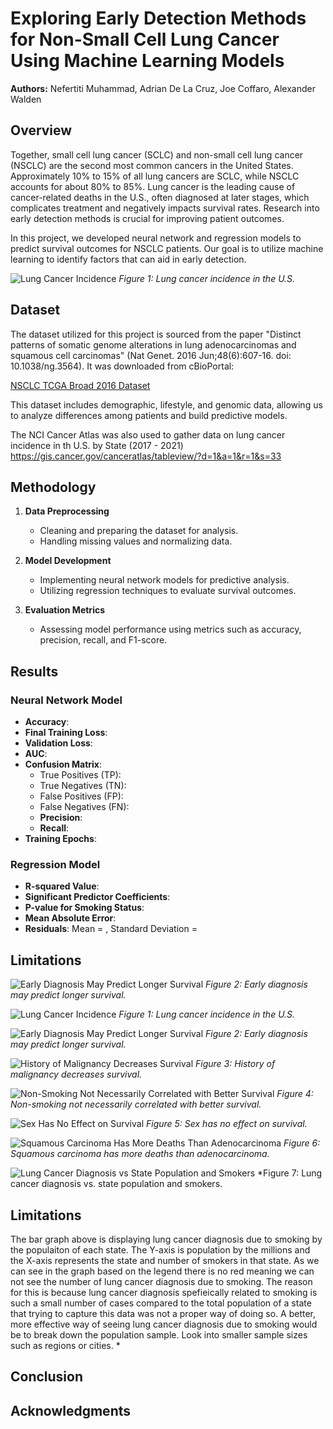 # Exploring Early Detection Methods for Non-Small Cell Lung Cancer Using Machine Learning Models

**Authors:** Nefertiti Muhammad, Adrian De La Cruz, Joe Coffaro, Alexander Walden

## Overview

Together, small cell lung cancer (SCLC) and non-small cell lung cancer (NSCLC) are the second most common cancers in the United States. Approximately 10% to 15% of all lung cancers are SCLC, while NSCLC accounts for about 80% to 85%. Lung cancer is the leading cause of cancer-related deaths in the U.S., often diagnosed at later stages, which complicates treatment and negatively impacts survival rates. Research into early detection methods is crucial for improving patient outcomes.

In this project, we developed neural network and regression models to predict survival outcomes for NSCLC patients. Our goal is to utilize machine learning to identify factors that can aid in early detection.

![Lung Cancer Incidence](Output/Lung%20Cancer%20Incidence%20in%20the%20U.S..png)
*Figure 1: Lung cancer incidence in the U.S.*

## Dataset

The dataset utilized for this project is sourced from the paper "Distinct patterns of somatic genome alterations in lung adenocarcinomas and squamous cell carcinomas" (Nat Genet. 2016 Jun;48(6):607-16. doi: 10.1038/ng.3564). It was downloaded from cBioPortal:

[NSCLC TCGA Broad 2016 Dataset](https://www.cbioportal.org/study/clinicalData?id=nsclc_tcga_broad_2016)

This dataset includes demographic, lifestyle, and genomic data, allowing us to analyze differences among patients and build predictive models.

The NCI Cancer Atlas was also used to gather data on lung cancer incidence in th U.S. by State (2017 - 2021)
https://gis.cancer.gov/canceratlas/tableview/?d=1&a=1&r=1&s=33

## Methodology

1. **Data Preprocessing**
   - Cleaning and preparing the dataset for analysis.
   - Handling missing values and normalizing data.

2. **Model Development**
   - Implementing neural network models for predictive analysis.
   - Utilizing regression techniques to evaluate survival outcomes.

3. **Evaluation Metrics**
   - Assessing model performance using metrics such as accuracy, precision, recall, and F1-score.

## Results

### Neural Network Model

- **Accuracy**: 
- **Final Training Loss**: 
- **Validation Loss**: 
- **AUC**: 
- **Confusion Matrix**: 
  - True Positives (TP): 
  - True Negatives (TN): 
  - False Positives (FP): 
  - False Negatives (FN): 
  - **Precision**: 
  - **Recall**: 
- **Training Epochs**: 

### Regression Model

- **R-squared Value**: 
- **Significant Predictor Coefficients**:
- **P-value for Smoking Status**: 
- **Mean Absolute Error**: 
- **Residuals**: Mean = , Standard Deviation = 

## Limitations

![Early Diagnosis May Predict Longer Survival](Output/Early%20Diagnosis%20May%20Predict%20Longer%20Survival.png)
*Figure 2: Early diagnosis may predict longer survival.*

![Lung Cancer Incidence](Output/Lung%20Cancer%20Incidence%20in%20the%20U.S..png)
*Figure 1: Lung cancer incidence in the U.S.*

![Early Diagnosis May Predict Longer Survival](Output/Early%20Diagnosis%20May%20Predict%20Longer%20Survival.png)
*Figure 2: Early diagnosis may predict longer survival.*

![History of Malignancy Decreases Survival](Output/History%20of%20Malignancy%20Decreases%20Survival.png)
*Figure 3: History of malignancy decreases survival.*


![Non-Smoking Not Necessarily Correlated with Better Survival](Output/Non-Smoking%20Not%20Nessecarily%20Correlated%20with%20Better%20Survival.png)
*Figure 4: Non-smoking not necessarily correlated with better survival.*

![Sex Has No Effect on Survival](Output/Sex%20Has%20No%20Affect%20on%20Survival.png)
*Figure 5: Sex has no effect on survival.*

![Squamous Carcinoma Has More Deaths Than Adenocarcinoma](Output/Squamous%20Carcinoma%20Has%20More%20Deaths%20Than%20Adenocarcinoma.png)
*Figure 6: Squamous carcinoma has more deaths than adenocarcinoma.*

![Lung Cancer Diagnosis vs State Population and Smokers](Output/Lung_Cancer_Diagnosis_vs_State_Population_and_Smokers.png)
*Figure 7: Lung cancer diagnosis vs. state population and smokers. 
## Limitations

The bar graph above is displaying lung cancer diagnosis due to smoking by the populaiton of each state. The Y-axis is population by the millions and the X-axis represents the state and number of smokers in that state. As we can see in the graph based on the legend there is no red meaning we can not see the number of lung cancer diagnosis due to smoking. The reason for this is because lung cancer diagnosis spefieically related to smoking is such a small number of cases compared to the total population of a state that trying to capture this data was not a proper way of doing so. A better, more effective way of seeing lung cancer diagnosis due to smoking would be to break down the population sample. Look into smaller sample sizes such as regions or cities. *

## Conclusion



## Acknowledgments


